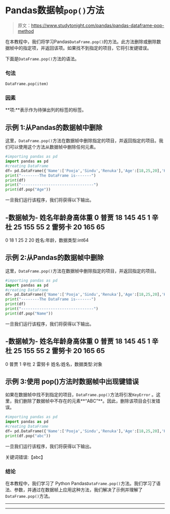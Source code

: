 # Pandas数据帧`pop()`方法

> 原文：<https://www.studytonight.com/pandas/pandas-dataframe-pop-method>

在本教程中，我们将学习Pandas`DataFrame.pop()`的方法。此方法删除或删除数据帧中的指定项，并返回该项。如果找不到指定的项目，它将引发键错误。

下面是`DataFrame.pop()`方法的语法。

### 句法

```py
DataFrame.pop(item)
```

### 因素

**项:**表示作为待弹出列的标签的标签。

## 示例 1:从Pandas的数据帧中删除

这里，`DataFrame.pop()`方法在数据帧中删除指定的项目，并返回指定的项目。我们可以使用这个方法从数据帧中删除任何元素。

```py
#importing pandas as pd
import pandas as pd
#creating DataFrame
df= pd.DataFrame({'Name':['Pooja','Sindu','Renuka'],'Age':[18,25,20],'Height': [145,155,165],'Weight': [45,55,65]})
print("--------The DataFrame is-------")
print(df)
print("--------------------------------")
print(df.pop("Age"))
```

一旦我们运行该程序，我们将获得以下输出。

-数据帧为-
姓名年龄身高体重
0 普贾 18 145 45
1 辛杜 25 155 55
2 雷努卡 20 165 65
-
0 18
1 25
2 20
姓名:年龄，数据类型:int64

## 示例 2:从Pandas的数据帧中删除

这里，`DataFrame.pop()`方法在数据帧中删除指定的项目，并返回指定的项目。

```py
#importing pandas as pd
import pandas as pd
#creating DataFrame
df= pd.DataFrame({'Name':['Pooja','Sindu','Renuka'],'Age':[18,25,20],'Height': [145,155,165],'Weight': [45,55,65]})
print("--------The DataFrame is-------")
print(df)
print("--------------------------------")
print(df.pop("Name"))
```

一旦我们运行该程序，我们将获得以下输出。

-数据帧为-
姓名年龄身高体重
0 普贾 18 145 45
1 辛杜 25 155 55
2 雷努卡 20 165 65
-
0 普贾
1 辛杜
2 雷努卡
姓名:姓名，数据类型:对象

## 示例 3:使用 pop()方法时数据帧中出现键错误

如果在数据帧中找不到指定的项目，`DataFrame.pop()`方法将引发`KeyError` 。这里，我们删除了数据帧中不存在的元素**“ABC”**。因此，删除该项目会引发错误。

```py
#importing pandas as pd
import pandas as pd
#creating DataFrame
df= pd.DataFrame({'Name':['Pooja','Sindu','Renuka'],'Age':[18,25,20],'Height': [145,155,165],'Weight': [45,55,65]})
print(df.pop("abc"))
```

一旦我们运行该程序，我们将获得以下输出。

关键词错误:【abc】

### 结论

在本教程中，我们学习了 Python Pandas`DataFrame.pop()`方法。我们学习了语法、参数，并通过在数据帧上应用这种方法，我们解决了示例并理解了`DataFrame.pop()`方法。

* * *

* * *